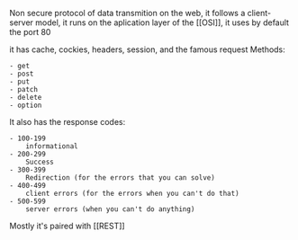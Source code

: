 Non secure protocol of data transmition on the web, it follows a client-server model, it runs on the aplication layer of the [[OSI]], it uses by default the port 80 

it has cache, cockies, headers, session, and the famous request Methods:

	- get
	- post
	- put
	- patch
	- delete
	- option

It also has the response codes:

	- 100-199
		informational
	- 200-299
		Success
	- 300-399
		Redirection (for the errors that you can solve)
	- 400-499
		client errors (for the errors when you can't do that)
	- 500-599
		server errors (when you can't do anything)


Mostly it's paired with [[REST]]